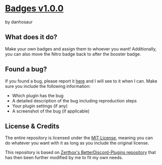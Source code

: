 # [Badges v1.0.0](https://github.com/DanielSimonsen90/BetterDiscord-Plugins/dist/bd/Badges)
by danhosaur

## What does it do?
Make your own badges and assign them to whoever you want! Additionally, you can also move the Nitro badge back to after the booster badge.

## Found a bug?
If you found a bug, please report it [here](https://github.com/DanielSimonsen90/BetterDiscord-Plugins/issues) and I will see to it when I can. Make sure you include the following information:
- Which plugin has the bug
- A detailed description of the bug including reproduction steps
- Your plugin settings (if any)
- A screenshot of the bug (if applicable)

## License & Credits
The entire repository is licensed under the [MIT License](https://opensource.org/licenses/MIT), meaning you can do whatever you want with it as long as you include the original license.

This repository is based on [Zerthox's BetterDiscord-Plugins repository](https://github.com/Zerthox/BetterDiscord-Plugins) that has then been further modified by me to fit my own needs.